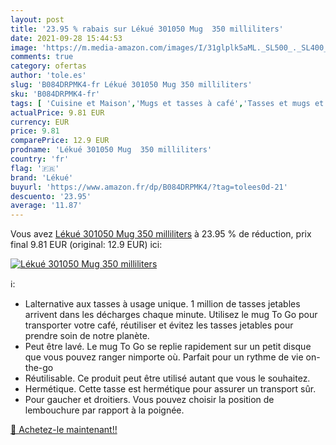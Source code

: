 ```yaml
---
layout: post
title: '23.95 % rabais sur Lékué 301050 Mug  350 milliliters'
date: 2021-09-28 15:44:53
image: 'https://m.media-amazon.com/images/I/31glplk5aML._SL500_._SL400_.jpg'
comments: true
category: ofertas
author: 'tole.es'
slug: 'B084DRPMK4-fr Lékué 301050 Mug 350 milliliters'
sku: 'B084DRPMK4-fr'
tags: [ 'Cuisine et Maison','Mugs et tasses à café','Tasses et mugs et soucoupes','Vaisselle et arts de la table','Verrerie','lékué', ]
actualPrice: 9.81 EUR
currency: EUR
price: 9.81
comparePrice: 12.9 EUR
prodname: 'Lékué 301050 Mug  350 milliliters'
country: 'fr'
flag: '🇫🇷'
brand: 'Lékué'
buyurl: 'https://www.amazon.fr/dp/B084DRPMK4/?tag=tolees0d-21'
descuento: '23.95'
average: '11.87'
---
```


Vous avez [Lékué 301050 Mug  350 milliliters](https://www.amazon.fr/dp/B084DRPMK4/?tag=tolees0d-21)  à  23.95 % de réduction, prix final  9.81 EUR (original: 12.9 EUR) ici:

[![Lékué 301050 Mug  350 milliliters](https://m.media-amazon.com/images/I/31glplk5aML._SL500_._SL400_.jpg)](https://www.amazon.fr/dp/B084DRPMK4/?tag=tolees0d-21)

ℹ️:

- Lalternative aux tasses à usage unique. 1 million de tasses jetables arrivent dans les décharges chaque minute. Utilisez le mug To Go pour transporter votre café, réutiliser et évitez les tasses jetables pour prendre soin de notre planète.
- Peut être lavé. Le mug To Go se replie rapidement sur un petit disque que vous pouvez ranger nimporte où. Parfait pour un rythme de vie on-the-go
- Réutilisable. Ce produit peut être utilisé autant que vous le souhaitez.
- Hermétique. Cette tasse est hermétique pour assurer un transport sûr.
- Pour gaucher et droitiers. Vous pouvez choisir la position de lembouchure par rapport à la poignée.

[🛒 Achetez-le maintenant!!](https://www.amazon.fr/dp/B084DRPMK4/?tag=tolees0d-21)
